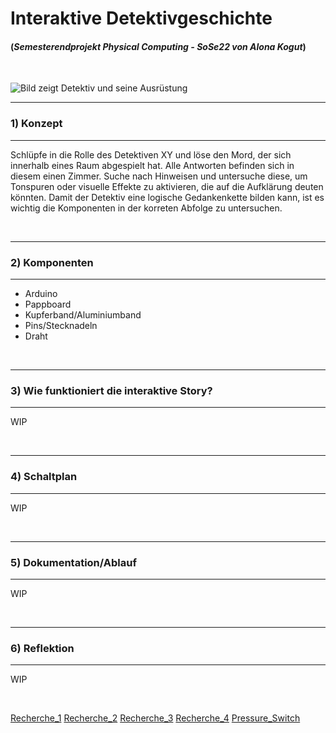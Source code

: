 # Interaktive Detektivgeschichte
#### (*Semesterendprojekt Physical Computing - SoSe22 von Alona Kogut*)
 &nbsp;

![Bild zeigt Detektiv und seine Ausrüstung](https://static.vecteezy.com/system/resources/previews/002/183/856/original/detective-accessories-in-retro-style-on-background-vector.jpg)

---
### **1) Konzept**
---
Schlüpfe in die Rolle des Detektiven XY und löse den Mord, der sich innerhalb eines Raum abgespielt hat. Alle Antworten befinden sich in diesem einen Zimmer. Suche nach Hinweisen und untersuche diese, um Tonspuren oder visuelle Effekte zu aktivieren, die auf die Aufklärung deuten könnten. Damit der Detektiv eine logische Gedankenkette bilden kann, ist es wichtig die Komponenten in der korreten Abfolge zu untersuchen.

 &nbsp;
 
---
### **2) Komponenten**
---

- Arduino
- Pappboard
- Kupferband/Aluminiumband
- Pins/Stecknadeln
- Draht

 &nbsp;
 
---
### **3) Wie funktioniert die interaktive Story?**
---

WIP

 &nbsp;
 
---
### **4) Schaltplan**
---

WIP

 &nbsp;
 
 ---
### **5) Dokumentation/Ablauf**
---

WIP

 &nbsp;
 
 ---
### **6) Reflektion**
---

WIP

 &nbsp;
 
[Recherche_1](https://www.youtube.com/watch?v=jco-uU5ZgEU)
[Recherche_2](https://www.arduinoplatform.com/subscription-projects/create-a-touch-button-with-copper-aluminum-foil/)
[Recherche_3](https://www.kobakant.at/DIY/?p=8906)
[Recherche_4](https://mehackit.org/en/courses/electronics_and_programming_basics/02-switch-stuff-on-and-off/03-exercise-1/)
[Pressure_Switch](https://www.instructables.com/Use-a-DIY-Pressure-Plate-Switch-to-Automate-Your-H/)

 &nbsp;
